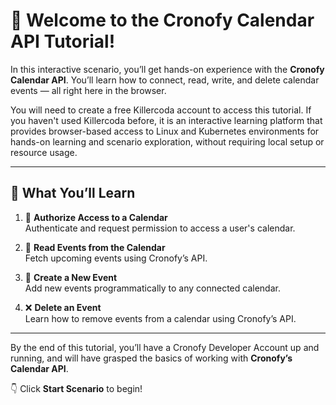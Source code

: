 # 👋 Welcome to the Cronofy Calendar API Tutorial!

In this interactive scenario, you’ll get hands-on experience with the **Cronofy Calendar API**. You’ll learn how to connect, read, write, and delete calendar events — all right here in the browser.


You will need to create a free Killercoda account to access this tutorial. If you haven't used Killercoda before, it is an interactive learning platform that provides browser-based access to Linux and Kubernetes environments for hands-on learning and scenario exploration, without requiring local setup or resource usage.


---

## 🧭 What You’ll Learn

1. 🔐 **Authorize Access to a Calendar**  
   Authenticate and request permission to access a user's calendar.

2. 📅 **Read Events from the Calendar**  
   Fetch upcoming events using Cronofy’s API.

3. 📝 **Create a New Event**  
   Add new events programmatically to any connected calendar.

4. ❌ **Delete an Event**  
   Learn how to remove events from a calendar using Cronofy’s API.

---

By the end of this tutorial, you’ll have a Cronofy Developer Account up and running, and will have grasped the basics of working with **Cronofy’s Calendar API**.



👇 Click **Start Scenario** to begin!
